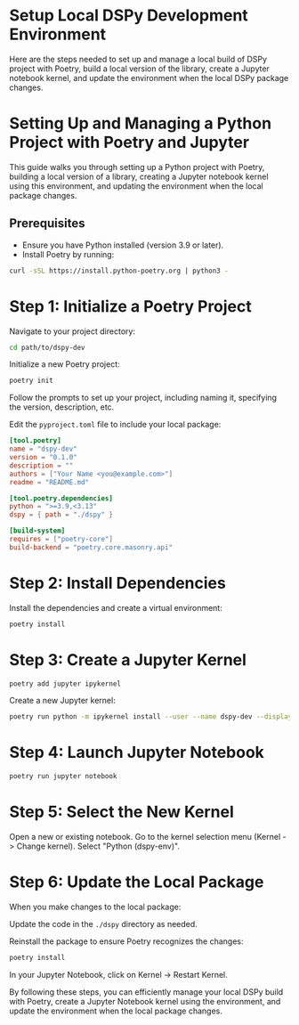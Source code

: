 # Setup Local DSPy Development Environment

Here are the steps needed to set up and manage a local build of DSPy project with Poetry, build a local version of the library, create a Jupyter notebook kernel, and update the environment when the local DSPy package changes.

# Setting Up and Managing a Python Project with Poetry and Jupyter

This guide walks you through setting up a Python project with Poetry, building a local version of a library, creating a Jupyter notebook kernel using this environment, and updating the environment when the local package changes.

## Prerequisites

- Ensure you have Python installed (version 3.9 or later).
- Install Poetry by running:

```bash
curl -sSL https://install.python-poetry.org | python3 -
```

# Step 1: Initialize a Poetry Project
Navigate to your project directory:

```bash
cd path/to/dspy-dev
```

Initialize a new Poetry project:

```bash
poetry init
```

Follow the prompts to set up your project, including naming it, specifying the version, description, etc.

Edit the `pyproject.toml` file to include your local package:

```toml
[tool.poetry]
name = "dspy-dev"
version = "0.1.0"
description = ""
authors = ["Your Name <you@example.com>"]
readme = "README.md"

[tool.poetry.dependencies]
python = ">=3.9,<3.13"
dspy = { path = "./dspy" }

[build-system]
requires = ["poetry-core"]
build-backend = "poetry.core.masonry.api"
```

# Step 2: Install Dependencies
Install the dependencies and create a virtual environment:

```bash
poetry install
```

# Step 3: Create a Jupyter Kernel

```bash
poetry add jupyter ipykernel
```

Create a new Jupyter kernel:

```bash
poetry run python -m ipykernel install --user --name dspy-dev --display-name "Python (dspy-dev)"
```

# Step 4: Launch Jupyter Notebook

```bash
poetry run jupyter notebook
```

# Step 5: Select the New Kernel

Open a new or existing notebook.
Go to the kernel selection menu (Kernel -> Change kernel).
Select "Python (dspy-env)".

# Step 6: Update the Local Package

When you make changes to the local package:

Update the code in the `./dspy` directory as needed.

Reinstall the package to ensure Poetry recognizes the changes:

```bash
poetry install
```

In your Jupyter Notebook, click on Kernel -> Restart Kernel.

By following these steps, you can efficiently manage your local DSPy build with Poetry, create a Jupyter Notebook kernel using the environment, and update the environment when the local package changes.
